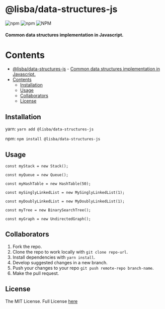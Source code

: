 # @lisba/data-structures-js

![npm](https://img.shields.io/npm/v/@lisba/data-structures-js)
![npm](https://img.shields.io/npm/dy/@lisba/data-structures-js)
![NPM](https://img.shields.io/npm/l/@lisba/data-structures-js)

#### Common data structures implementation in Javascript.

# Contents

- [@lisba/data-structures-js](#lisbadata-structures-js) - [Common data structures implementation in Javascript.](#common-data-structures-implementation-in-javascript)
- [Contents](#contents)
  - [Installation](#installation)
  - [Usage](#usage)
  - [Collaborators](#collaborators)
  - [License](#license)

## Installation

yarn: `yarn add @lisba/data-structures-js`

npm: `npm install @lisba/data-structures-js`

## Usage

`const myStack = new Stack();`

`const myQueue = new Queue();`

`const myHashTable = new HashTable(50);`

`const mySinglyLinkedList = new MySinglyLinkedList(1);`

`const myDoublyLinkedList = new MyDoublyLinkedList(1);`

`const myTree = new BinarySearchTree();`

`const myGraph = new UndirectedGraph();`

## Collaborators

1. Fork the repo.
2. Clone the repo to work locally with `git clone repo-url`.
3. Install dependencies with `yarn install`.
4. Develop suggested changes in a new branch.
5. Push your changes to your repo `git push remote-repo branch-name`.
6. Make the pull request.

## License

The MIT License. Full License [here](https://github.com/Lisba/data_structures_javascript/blob/master/LICENSE)
